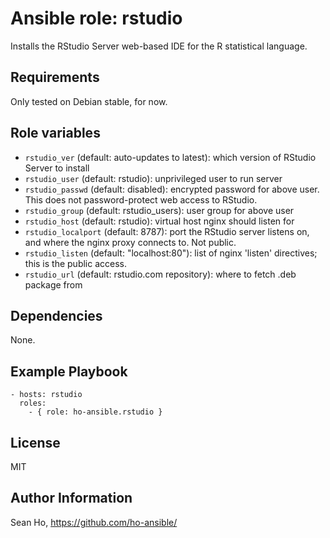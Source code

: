 # Ansible role: rstudio
Installs the RStudio Server web-based IDE for
the R statistical language.

## Requirements
Only tested on Debian stable, for now.

## Role variables
+ `rstudio_ver` (default: auto-updates to latest): which version of 
  RStudio Server to install
+ `rstudio_user` (default: rstudio): unprivileged user to run server
+ `rstudio_passwd` (default: disabled): encrypted password for above user.
  This does not password-protect web access to RStudio.
+ `rstudio_group` (default: rstudio_users): user group for above user
+ `rstudio_host` (default: rstudio): virtual host nginx should listen for
+ `rstudio_localport` (default: 8787): port the RStudio server listens on,
  and where the nginx proxy connects to.  Not public.
+ `rstudio_listen` (default: "localhost:80"): list of nginx 'listen'
  directives; this is the public access.
+ `rstudio_url` (default: rstudio.com repository): where to fetch 
  .deb package from

## Dependencies
None.

## Example Playbook

```
- hosts: rstudio
  roles:
    - { role: ho-ansible.rstudio }
```

## License
MIT

## Author Information
Sean Ho, https://github.com/ho-ansible/

